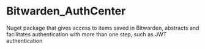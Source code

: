 # Bitwarden_AuthCenter
Nuget package that gives access to items saved in Bitwarden, abstracts and facilitates authentication with more than one step, such as JWT authentication
